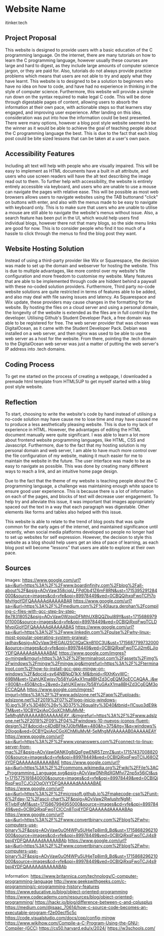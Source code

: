 # Website Name
itinker.tech
## Project Proposal
This website is designed to provide users with a basic education of the C programming language. On the internet, there are many tutorials on how to learn the C programming language, however usually these courses are large and hard to digest, as they include large amounts of computer science jargon, or they are paid for. Also, tutorials do not always provide practice problems which means that users are not able to try and apply what they have learnt. This website is to designed to be a solution to beginners who have no idea on how to code, and have had no experience in thinking in the style of computer science. Furthermore, this website will provide a simple run down on the syntax required to make legal C code. This will be done through digestable pages of content, allowing users to absorb the information at their own pace, with actionable steps so that learners stay engaged, and improving user experience. After landing on this idea, consideration was put into how the information could be best presented. There were many options, however a blog post style website seemed to be the winner as it would be able to achieve the goal of teaching people about the C programming language the best. This is due to the fact that each blog post could be bite sized lessons that can be taken at a user's own pace. 

## Accessibility Features
Including alt text will help with people who are visually impaired. This will be easy to implement as HTML documents have a built in alt attribute, and users who use screen readers will have the alt text describing the image read out to them. To further help with accessibility, the website is entirely entirely accessible via keyboard, and users who are unable to use a mouse can navigate the pages with relative ease. This will be possible as most web browsers allows users to navigate websites using the TAB buttonand "click" on buttons with enter, and also with the menus made to be easy to navigate with keyboard only. This is to make sure that users who are unable to utilise a mouse are still able to navigate the website's menus without issue. Also, a search feature has been put in the UI, which would help users find individual blogs, however there not that many blogs, so the side menu links are good for now. This is to consider people who find it too much of a hassle to click through the menus to find the blog post they want. 

## Website Hosting Solution
Instead of using a third-party provider like Wix or Squarespace, the decision was made to set up the domain and webserver for hosting the website. This is due to multiple advantages, like more control over my website's file configuration and more freedom to customise my website. Many features that are able to be implemented through code are hiddent behind a paywall with these no-coded solution providers. Furthermore, Third party no-code website solutions are quite restricted in terms of features able to be added, and also may deal with file saving issues and latency. As Squarespace and Wix update, these providers may cause changes in the formatting for the website. By hosting the files on a cloud server and using a personal domain, the longevity of the website is extended as the files are in full control by the developer. Utilising Github's Student Developer Pack, a free domain was able to be registered for free. The web server provider that was chosen was DigitalOcean, as it came with the Student Developer Pack. Debian was installed on a web server, and then nginx was used to be able to use the web server as a host for the website. From there, pointing the .tech domain to the DigitalOcean web server was just a matter of putting the web server's IP address into .tech domains. 

## Coding Process
To get me started on the process of creating a webpage, I downloaded a premade html template from HTML5UP to get myself started with a blog post style website. 

## Reflection
To start, choosing to write the website's code by hand instead of utilising a no-code solution may have cause me to lose time and may have caused me to produce a less aesthetically pleasing website. This is due to my lack of experience in HTML. However, the advantages of editing the HTML document manually were quite significant. I was able to learn a lot more about frontend website programming languages, like HTML, CSS and Javascript. Furthermore, due to the fact that my hosting solution is my personal domain and web server, I am able to have much more control over the file configuration of my website, making it much easier for me to maintain the website in the future. The user interface was made to be as easy to navigate as possible. This was done by creating many different ways to reach a link, and an intuitive home page design. 

Due to the fact that the theme of my website is teaching people about the C programming language, a challenge was maintaining enough white space to ensure good user experience. This is because there is a lot of information on each of the pages, and blocks of text will decrease user engagement. To help try and alleviate this issue, it was important that images appropriately spaced out the text in a way that each paragraph was digestable. Other elements like forms and tables also helped with this issue. 

This website is able to relate to the trend of blog posts that was quite common for the early ages of the internet, and maintained significance until recently, when social media platforms developed so people no longer had to set up websites for self expression. However, the decision to style this website as a blog should help users get an idea of pace of learning, as each blog post will become "lessons" that users are able to explore at their own pace. 

## Sources
Images:
https://www.google.com/url?sa=i&url=https%3A%2F%2Fwww.boardinfinity.com%2Fblog%2Fall-about%2F&psig=AOvVaw358ciqU_FPdOb41Z6mF8RN&ust=1715395291284000&source=images&cd=vfe&opi=89978449&ved=0CBQQjhxqFwoTCPi7oMyHgoYDFQAAAAAdAAAAABAR
https://www.google.com/url?sa=i&url=https%3A%2F%2Fmedium.com%2F%40laura.derohan%2Fcompiling-c-files-with-gcc-step-by-step-8e78318052&psig=AOvVaw0WzpoDFMthUXBQQZbuI89Y&ust=1715686979011000&source=images&cd=vfe&opi=89978449&ved=0CBIQjRxqFwoTCLDMypjGioYDFQAAAAAdAAAAABAS
https://www.google.com/url?sa=i&url=https%3A%2F%2Fwww.linkedin.com%2Fpulse%2Fwhy-linux-most-popular-operating-system-prajwal-jadhav&psig=AOvVaw3HEGAU2SCIlQaCknB10C3U&ust=1715687799732000&source=images&cd=vfe&opi=89978449&ved=0CBIQjRxqFwoTCJi2m6LJioYDFQAAAAAdAAAAABAE
https://www.google.com/imgres?q=mingw&imgurl=https%3A%2F%2Fterminalroot.com%2Fassets%2Fimg%2Fwindows%2Fmingw%2Fmingw.jpg&imgrefurl=https%3A%2F%2Fterminalroot.com%2Fhow-to-install-gcc-gpp-mingw-on-windows%2F&docid=sv64NBNoD1kX-M&tbnid=rRXhKvvWC-69BM&vet=12ahUKEwisv7b58YuGAxX1ma8BHZd3CgEQM3oECCAQAA..i&w=800&h=450&hcb=2&ved=2ahUKEwisv7b58YuGAxX1ma8BHZd3CgEQM3oECCAQAA
https://www.google.com/imgres?imgurl=https%3A%2F%2Fwww.adslzone.net%2Fapp%2Fuploads-adslzone.net%2F2019%2F07%2Flogo-inicio-windows-10.jpg%3Fx%3D480%26y%3D375%26quality%3D40&tbnid=l1Csuo3dE9ik7M&vet=10CBYQxiAoCGoXChMIuMvM-5eMhgMVAAAAAB0AAAAAEAY..i&imgrefurl=https%3A%2F%2Fwww.adslzone.net%2F2019%2F09%2F04%2Fwindows-10-nuevos-iconos-fluent-design%2F&docid=c4DdBFhk7J0bfM&w=480&h=375&itg=1&q=windows%20logo&ved=0CBYQxiAoCGoXChMIuMvM-5eMhgMVAAAAAB0AAAAAEAY
https://www.google.com/url?sa=i&url=https%3A%2F%2Fwww.vpnanswers.com%2Fconnect-to-linux-server-from-mac%2F&psig=AOvVaw0ANK0g8jQqFgwENR5TznrZ&ust=1715743700882000&source=images&cd=vfe&opi=89978449&ved=0CBIQjRxqFwoTCIjJ68OZjIYDFQAAAAAdAAAAABAE
https://www.google.com/url?sa=i&url=https%3A%2F%2Fcommons.wikimedia.org%2Fwiki%2FFile%3AC_Programming_Language.svg&psig=AOvVaw0NhRdXGMfvi72np5x56iCt&ust=1715775191840000&source=images&cd=vfe&opi=89978449&ved=0CBIQjRxqFwoTCJCi2OqOjYYDFQAAAAAdAAAAABAE
https://www.google.com/url?sa=i&url=https%3A%2F%2Fmicrosoft.github.io%2Fmakecode-csp%2Funit-6%2Fday-12%2Fascii-chart%2F&psig=AOvVaw2RwlushrNgM-RTjvblFgM1&ust=1715867994955000&source=images&cd=vfe&opi=89978449&ved=0CBIQjRxqFwoTCICCn8Toj4YDFQAAAAAdAAAAABAp
https://www.google.com/url?sa=i&url=https%3A%2F%2Fwww.convertbinary.com%2Fblog%2Fwhy-computers-use-binary%2F&psig=AOvVaw0uOf4WPu5UHjeTp8im9_Bd&ust=1715868296210000&source=images&cd=vfe&opi=89978449&ved=0CBIQjRxqFwoTCJj4s9bpj4YDFQAAAAAdAAAAABAb
https://www.google.com/url?sa=i&url=https%3A%2F%2Fwww.convertbinary.com%2Fblog%2Fwhy-computers-use-binary%2F&psig=AOvVaw0uOf4WPu5UHjeTp8im9_Bd&ust=1715868296210000&source=images&cd=vfe&opi=89978449&ved=0CBIQjRxqFwoTCJj4s9bpj4YDFQAAAAAdAAAAABAb

Information:
https://www.britannica.com/technology/C-computer-programming-language
http://www.geekswithgeeks.com/c-programming/c-programming-history-features
https://www.educative.io/blog/object-oriented-programming
https://www.codecademy.com/resources/blog/object-oriented-programming/
https://hackr.io/blog/difference-between-c-and-cplusplus
https://medium.com/@isaac_70614/how-c-source-code-becomes-an-executable-program-f2e00ecf5c5c
https://code.visualstudio.com/docs/cpp/config-mingw
https://www.wikihow.com/Compile-a-C-Program-Using-the-GNU-Compiler-(GCC)
https://cs50.harvard.edu/x/2024/
https://w3schools.com/